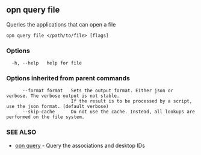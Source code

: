 ## opn query file

Queries the applications that can open a file

```
opn query file </path/to/file> [flags]
```

### Options

```
  -h, --help   help for file
```

### Options inherited from parent commands

```
      --format format   Sets the output format. Either json or verbose. The verbose output is not stable.
                        If the result is to be processed by a script, use the json format. (default verbose)
      --skip-cache      Do not use the cache. Instead, all lookups are performed on the file system.
```

### SEE ALSO

* [opn query](opn_query.md)	 - Query the associations and desktop IDs

